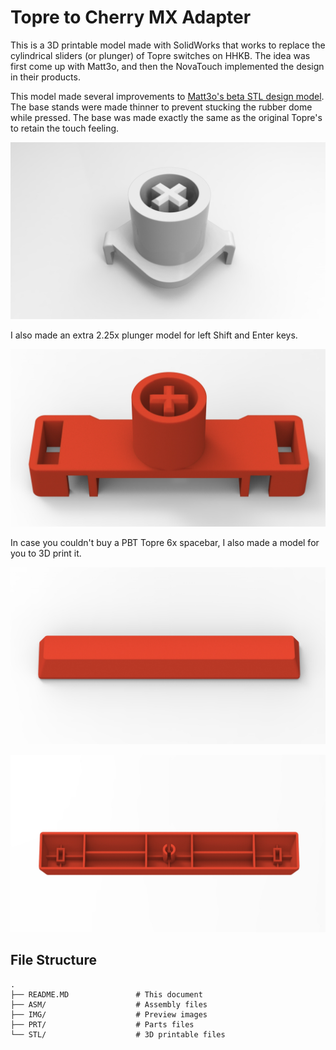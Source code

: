 # Topre to Cherry MX Adapter

This is a 3D printable model made with SolidWorks that works to replace the cylindrical sliders (or plunger) of Topre switches on HHKB. The idea was first come up with Matt3o, and then the NovaTouch implemented the design in their products.

This model made several improvements to [Matt3o's beta STL design model][1]. The base stands were made thinner to prevent stucking the rubber dome while pressed. The base was made exactly the same as the original Topre's to retain the touch feeling.

![Plunger 1x](/IMG/Plunger%201x.jpg?raw=true "Plunger 1x")

I also made an extra 2.25x plunger model for left Shift and Enter keys.

![Plunger 2.25x](/IMG/Plunger%202.25x.jpg?raw=true "Plunger 2.25x")

In case you couldn't buy a PBT Topre 6x spacebar, I also made a model
for you to 3D print it.

![Spacebar 6x Top](/IMG/Spacebar%206x%20Top.jpg?raw=true "Spacebar 6x Top")

![Spacebar 6x Bottom](/IMG/Spacebar%206x%20Bottom.jpg?raw=true "Spacebar 6x Bottom")

## File Structure

    .
    ├── README.MD               # This document
    ├── ASM/                    # Assembly files
    ├── IMG/                    # Preview images
    ├── PRT/                    # Parts files
    └── STL/                    # 3D printable files

[1]: http://matt3o.com/topre-to-cherry-mx-adapter/
